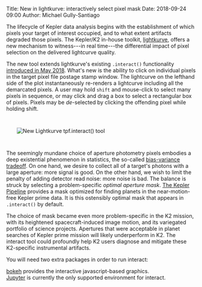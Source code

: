 Title: New in lightkurve: interactively select pixel mask
Date: 2018-09-24 09:00
Author: Michael Gully-Santiago

The lifecycle of Kepler data analysis begins with the establishment of which pixels your target of interest occupied, and to what extent artifacts degraded those pixels.  The Kepler/K2 in-house toolkit, [lightkurve](http://lightkurve.keplerscience.org/), offers a new mechanism to witness---in real time---the differential impact of pixel selection on the delivered lightcurve quality.  

The new tool extends lightkurve's existing `.interact()` functionality [introduced in May 2018](https://keplerscience.arc.nasa.gov/new-in-lightkurve-inspecting-pixel-data-using-tpfinteract.html).  What's new is the ability to click on individual pixels in the target pixel file postage stamp window.  The lightcurve on the lefthand side of the plot instantaneously re-renders a lightcurve including all the demarcated pixels.  A user may hold `shift` and mouse-click to select many pixels in sequence, or may click and drag a box to select a rectangular box of pixels.  Pixels may be *de*-selected by clicking the offending pixel while holding shift.

<img class="img-responsive" src="images/news/20180924_interact_HLTau.gif" alt="New Lightkurve tpf.interact() tool" style="margin:2em;">

The seemingly mundane choice of aperture photometry pixels embodies a deep existential phenomenon in statistics, the so-called [bias-variance tradeoff](https://en.wikipedia.org/wiki/Bias%E2%80%93variance_tradeoff).  On one hand, we desire to collect all of a target's photons with a large aperture: more signal is good.  On the other hand, we wish to limit the penalty of adding detector read noise: more noise is bad.  The balance is struck by selecting a problem-specific *optimal aperture mask*.  [The Kepler Pipeline](https://keplerscience.arc.nasa.gov/pipeline.html) provides a mask optimized for finding planets in the near-motion-free Kepler prime data.  It is this ostensibly optimal mask that appears in `.interact()` by default.

The choice of mask became even more problem-specific in the K2 mission, with its heightened spacecraft-induced image motion, and its variegated portfolio of science projects.  Apertures that were acceptable in planet searches of Kepler prime mission will likely underperform in K2.  The interact tool could profoundly help K2 users diagnose and mitigate these K2-specific instrumental artifacts.

You will need two extra packages in order to run interact:

[bokeh](https://bokeh.pydata.org/en/latest/) provides the interactive javascript-based graphics.  
[Jupyter](http://jupyter.org/) is currently the only supported environment for interact.
